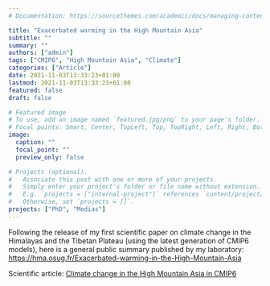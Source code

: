 ```yaml
---
# Documentation: https://sourcethemes.com/academic/docs/managing-content/

title: "Exacerbated warming in the High Mountain Asia"
subtitle: ""
summary: ""
authors: ["admin"]
tags: ["CMIP6", "High Mountain Asia", "Climate"]
categories: ["Article"]
date: 2021-11-03T13:33:23+01:00
lastmod: 2021-11-03T13:33:23+01:00
featured: false
draft: false

# Featured image
# To use, add an image named `featured.jpg/png` to your page's folder.
# Focal points: Smart, Center, TopLeft, Top, TopRight, Left, Right, BottomLeft, Bottom, BottomRight.
image:
  caption: ""
  focal_point: ""
  preview_only: false

# Projects (optional).
#   Associate this post with one or more of your projects.
#   Simply enter your project's folder or file name without extension.
#   E.g. `projects = ["internal-project"]` references `content/project/deep-learning/index.md`.
#   Otherwise, set `projects = []`.
projects: ["PhD", "Medias"]
---
```


Following the release of my first scientific paper on climate change in the Himalayas and the Tibetan Plateau (using the latest generation of CMIP6 models), here is a general public summary published by my laboratory: https://hma.osug.fr/Exacerbated-warming-in-the-High-Mountain-Asia

Scientific article: [Climate change in the High Mountain Asia in CMIP6](/publication/phd/climate-change-in-the-high-mountain-asia-in-cmip6/)
